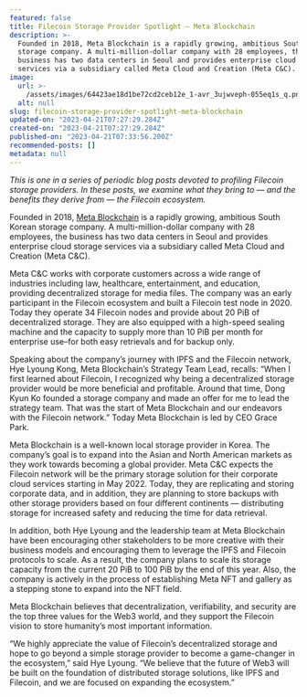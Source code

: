 ```yaml
---
featured: false
title: Filecoin Storage Provider Spotlight — Meta Blockchain
description: >-
  Founded in 2018, Meta Blockchain is a rapidly growing, ambitious South Korean
  storage company. A multi-million-dollar company with 28 employees, the
  business has two data centers in Seoul and provides enterprise cloud storage
  services via a subsidiary called Meta Cloud and Creation (Meta C&C).
image:
  url: >-
    /assets/images/64423ae18d1be72cd2ceb12e_1-avr_3ujwveph-055eq1s_q.png
  alt: null
slug: filecoin-storage-provider-spotlight-meta-blockchain
updated-on: "2023-04-21T07:27:29.284Z"
created-on: "2023-04-21T07:27:29.284Z"
published-on: "2023-04-21T07:33:56.200Z"
recommended-posts: []
metadata: null
---
```


_This is one in a series of periodic blog posts devoted to profiling Filecoin storage providers. In these posts, we examine what they bring to — and the benefits they derive from — the Filecoin ecosystem._

Founded in 2018, [Meta Blockchain](http://www.meta-blockchain.co.kr/) is a rapidly growing, ambitious South Korean storage company. A multi-million-dollar company with 28 employees, the business has two data centers in Seoul and provides enterprise cloud storage services via a subsidiary called Meta Cloud and Creation (Meta C&C).

Meta C&C works with corporate customers across a wide range of industries including law, healthcare, entertainment, and education, providing decentralized storage for media files. The company was an early participant in the Filecoin ecosystem and built a Filecoin test node in 2020. Today they operate 34 Filecoin nodes and provide about 20 PiB of decentralized storage. They are also equipped with a high-speed sealing machine and the capacity to supply more than 10 PiB per month for enterprise use–for both easy retrievals and for backup only.

Speaking about the company’s journey with IPFS and the Filecoin network, Hye Lyoung Kong, Meta Blockchain’s Strategy Team Lead, recalls: “When I first learned about Filecoin, I recognized why being a decentralized storage provider would be more beneficial and profitable. Around that time, Dong Kyun Ko founded a storage company and made an offer for me to lead the strategy team. That was the start of Meta Blockchain and our endeavors with the Filecoin network.” Today Meta Blockchain is led by CEO Grace Park.

Meta Blockchain is a well-known local storage provider in Korea. The company’s goal is to expand into the Asian and North American markets as they work towards becoming a global provider. Meta C&C expects the Filecoin network will be the primary storage solution for their corporate cloud services starting in May 2022. Today, they are replicating and storing corporate data, and in addition, they are planning to store backups with other storage providers based on four different continents — distributing storage for increased safety and reducing the time for data retrieval.

In addition, both Hye Lyoung and the leadership team at Meta Blockchain have been encouraging other stakeholders to be more creative with their business models and encouraging them to leverage the IPFS and Filecoin protocols to scale. As a result, the company plans to scale its storage capacity from the current 20 PiB to 100 PiB by the end of this year. Also, the company is actively in the process of establishing Meta NFT and gallery as a stepping stone to expand into the NFT field.

Meta Blockchain believes that decentralization, verifiability, and security are the top three values for the Web3 world, and they support the Filecoin vision to store humanity’s most important information.

“We highly appreciate the value of Filecoin’s decentralized storage and hope to go beyond a simple storage provider to become a game-changer in the ecosystem,” said Hye Lyoung. “We believe that the future of Web3 will be built on the foundation of distributed storage solutions, like IPFS and Filecoin, and we are focused on expanding the ecosystem.”
